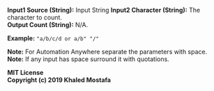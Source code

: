 **Input1 Source (String):** Input String
**Input2 Character (String):** The character to count.  
**Output Count (String):** N/A.  

**Example:** `"a/b/c/d or a/b" "/"`

**Note:** For Automation Anywhere separate the parameters with space.  
**Note:** If any input has space surround it with quotations.  

**MIT License**  
**Copyright (c) 2019 Khaled Mostafa**